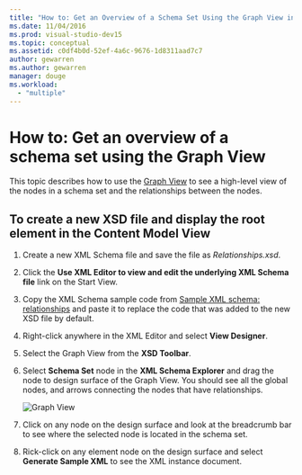 ```yaml
---
title: "How to: Get an Overview of a Schema Set Using the Graph View in XML Schema Designer"
ms.date: 11/04/2016
ms.prod: visual-studio-dev15
ms.topic: conceptual
ms.assetid: c0df4b0d-52ef-4a6c-9676-1d8311aad7c7
author: gewarren
ms.author: gewarren
manager: douge
ms.workload:
  - "multiple"
---
```

# How to: Get an overview of a schema set using the Graph View

This topic describes how to use the [Graph View](../xml-tools/graph-view.md) to see a high-level view of the nodes in a schema set and the relationships between the nodes.

## To create a new XSD file and display the root element in the Content Model View

1.  Create a new XML Schema file and save the file as *Relationships.xsd*.

2.  Click the **Use XML Editor to view and edit the underlying XML Schema file** link on the Start View.

3.  Copy the XML Schema sample code from [Sample XML schema: relationships](../xml-tools/sample-xsd-file-relationships.md) and paste it to replace the code that was added to the new XSD file by default.

4.  Right-click anywhere in the XML Editor and select **View Designer**.

5.  Select the Graph View from the **XSD Toolbar**.

6.  Select **Schema Set** node in the **XML Schema Explorer** and drag the node to design surface of the Graph View. You should see all the global nodes, and arrows connecting the nodes that have relationships.

     ![Graph View](../xml-tools/media/relationshipingraphview.gif)

7.  Click on any node on the design surface and look at the breadcrumb bar to see where the selected node is located in the schema set.

8.  Rick-click on any element node on the design surface and select **Generate Sample XML** to see the XML instance document.